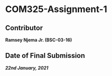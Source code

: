 # COM325-Assignment-1

## Contributor 
**Ramsey Njema Jr. (BSC-03-16)**

## Date of Final Submission
***22nd January, 2021***
